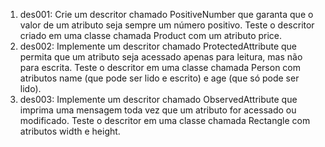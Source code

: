 1. des001: Crie um descritor chamado PositiveNumber que garanta que o valor de um atributo seja sempre um número positivo. Teste o descritor criado em uma classe chamada Product com um atributo price.
1. des002: Implemente um descritor chamado ProtectedAttribute que permita que um atributo seja acessado apenas para leitura, mas não para escrita. Teste o descritor em uma classe chamada Person com atributos name (que pode ser lido e escrito) e age (que só pode ser lido).
1. des003: Implemente um descritor chamado ObservedAttribute que imprima uma mensagem toda vez que um atributo for acessado ou modificado. Teste o descritor em uma classe chamada Rectangle com atributos width e height.